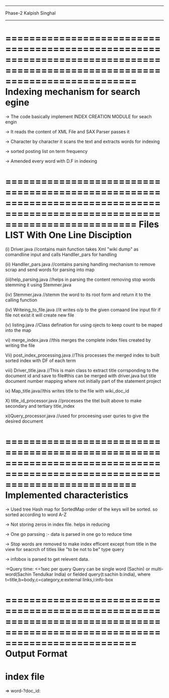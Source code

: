 ____________________________________________________________________________________________________________________________________________
Phase-2
Kalpish Singhal
____________________________________________________________________________________________________________________________________________
==============================================================================================================================
	           Indexing mechanism for search egine 
==============================================================================================================================

-> The code basically implement INDEX CREATION MODULE for seach engin 

-> It reads the content of XML File and SAX Parser passes it

-> Character by character it scans the text and extracts words for indexing

-> sorted posting list on term frequency

-> Amended every word with D.F in indexing 

==============================================================================================================================
	           Files LIST With One Line Disciption
==============================================================================================================================

(i)  Driver.java //contains main function takes Xml "wiki dump" as comandline input and calls Handller_pars for handling 

(ii) Handller_pars.java //contains parsing handling mechanism to remove scrap and send words for parsing into map

(iii)help_parsing.java //helps in parsing the content removing stop words stemming it using Stemmer.java

(iv) Stemmer.java //stemm the word to its root form and return it to the calling function 

(iv) Writeing_to_file.java //it writes o/p to the given comaand line input filr if file not exist it will create new file 

(v)  listing.java //Class defination for using ojects to keep count to be maped into the map 

vi) merge_index.java //this merges the complete index files created by writing the file

Vii) post_index_processing.java //This processes the merged index to built sorted index with DF of each term 

viii) Driver_title.java //This is main class to extract title corrsponding to the document id and save to file#this can be merged with 
driver.java but title document number mapping where not initially part of the statement project

ix) Map_title.java//this writes title to the file with wiki_doc_id

X) title_id_processor.java //processes the titel built above to make secondary and tertiary title_index

xi)Query_processor.java //used for proceesing user quries to give the  desired document 


==============================================================================================================================
	            Implemented characteristics
==============================================================================================================================


-> Used tree Hash map for SortedMap order of the keys will be sorted. so sorted according to word A-Z

-> Not storing zeros in index file. helps in reducing 

-> One go parssing :- data is parsed in one go to reduce time 

-> Stop words are removed to make index efficent except from title in the view for seacrch of titles like "to be not to be" type query 

-> infobox is parsed to get relevent data.

->Query time: <=1sec per query Query can be single word (Sachin) or multi-word(Sachin Tendulkar India) or fielded query(t:sachin b:india), 
where t=title,b=body,c=category,e:external links,i:info-box

==============================================================================================================================
	            Output Format
==============================================================================================================================

# index file


=> word-<df>?doc_id:<title count>,<category count>,<infobox count>,<body count>,<external link count>;..;


eg:-
ledzi-1?6256:,,,1,; # represnt ledzi is in document 6256 1 time in body 




# Query processor


a) enter the number of quarries you want to process:<eg:-2>


b) enter your query:<enter user query>


c) Time taken in Result Generation: ...milisec



# Assumption


	i) xml-wiki dump #present in parent directory of code directory

	
	ii) output folders should be present in parent directory


